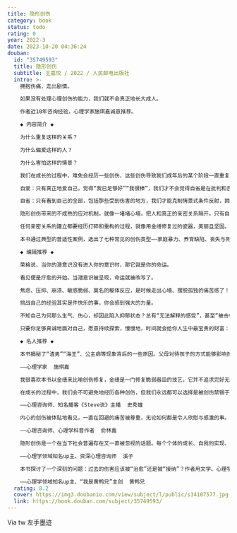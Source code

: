 ```yaml
---
title: 隐形创伤
category: book
status: todo
rating: 0
year: 2022-3
date: 2023-10-20 04:36:24
douban:
  id: "35749593"
  title: 隐形创伤
  subtitle: 王嘉悦 / 2022 / 人民邮电出版社
  intro: >-
    拥抱伤痛，走出剧情。

    如果没有处理心理创伤的能力，我们就不会真正地长大成人。

    作者近10年咨询经验，心理学家施琪嘉诚意推荐。

    ◆ 内容简介 ◆

    为什么重复这样的关系？

    为什么偏爱这样的人？

    为什么害怕这样的情景？

    我们在成长的过程中，难免会经历一些创伤，这些创伤导致我们成年后的某个阶段一直重复着痛苦的模式……只有自爱自省、理解创伤并不断自我调整，我们才有可能彻底疗愈自己。

    自爱：只有真正地爱自己，觉得“我已足够好”“我很棒”，我们才不会觉得自省是在批判和否定自己，才有勇气和力量去凝视隐形创伤。

    自省：只有看到自己的全部，包括那些受到伤害的地方，我们才能克制情景式条件反射，拥有自爱的能力，做出新的选择，不去重复隐形创伤。

    隐形创伤带来的不成熟的应对机制，就像一堵堵心墙，把人和真正的亲密关系隔开。只有自省和自爱，我们才能逐渐拆除心墙，建立真正的深度关系。

    任何亲密关系的建立都要经历打碎和重构的过程，就像用金缮修复过的瓷器，美丽且坚固。

    本书通过典型的普适性案例，选出了七种常见的创伤类型——家庭暴力、养育缺陷、丧失与死亡、疾病、关系情感匮乏、分化受阻、集体与权威适应障碍——来做主要讨论。希望大家可以慢慢理解，创伤是可以被重新审视的。人生不是排练好的剧目，而是一个不停重新认识自我的过程。只要不断做出新选择，你就能走出以自我创伤体验为中心的剧情，活出自由而强大的自己。

    ◆ 编辑推荐 ◆

    荣格说，当你的潜意识没有进入你的意识时，那它就是你的命运。

    看见便是疗愈的开始。当潜意识被呈现，命运就被改写了。

    焦虑、压抑、崩溃、敏感脆弱、莫名的躯体反应，是时候走出心墙、摆脱孤独的痛苦感了！

    挑战自己的经验其实是件快乐的事，你会感到强大的力量。

    不知自己为何那么生气、伤心，却因此陷入抑郁状态？总有“无法解释的感受”，甚至“被击中的感觉”？活在痛苦煎熬中，莫名其妙地崩溃、突如其来地悲伤？

    只要你足够真诚地面对自己，愿意持续探索，慢慢地，时间就会给你人生中最宝贵的财富：自省和自爱。

    ◆ 名人推荐 ◆

    本书揭秘了“渣男”“海王”、公主病等现象背后的一些原因。父母对待孩子的方式能够影响孩子的一生，遗憾的是，这种影响常常导致的结果是悲伤的一生，想疗愈自己和善待孩子，秘密可以在本书中找寻！

    ——心理学家  施琪嘉

    我很喜欢本书以金缮来比喻创伤修复，金缮是一门修复脆弱器皿的技艺，它并不追求完好无损，而是以金色修饰裂痕，让过去的损坏变成当下之美的一部分。

    在成长的过程中，我们会不可避免地经历各种创伤，但我们永远都可以选择是被创伤禁锢于痛苦当中，还是让其成为自己独特人生经历的一部分。这本书用浅显易懂的方式介绍了七种类型的创伤，帮你换个角度看问题，是人生金缮的入门好书。

    ——心理咨询师、知名播客《Steve说》主播  史秀雄

    内心的创伤被体贴地看见，一直在回避的痛苦被尊重，无论如何都是令人欣慰与感激的事。这本既专业又暖心的书做到了。

    ——心理咨询师、心理学科普作者  俞林鑫

    隐形创伤是一个在当下社会普遍存在又一直被忽视的话题。每个个体的成长、自我的实现、困境的挣扎都往往与创伤、重建有关。嘉悦作为一名资深专业的咨询师，凭借近10年的临床经验进行了深刻的心理科普。本书案例生动有趣，理论专业丰富，读起来酣畅淋漓又深入浅出。

    ——心理学领域知名up主、资深心理咨询师  溪子

    本书探讨了一个深刻的问题：过去的伤害应该被“治愈”还是被“接纳”？作者用文学、心理学的视角剖析了各种人际创伤的问题，在揭示人性复杂的同时，也指出了接纳自我的重要性。

    ——心理学领域知名up主、“我是黄鸭兄”主创  黄鸭兄
  rating: 8.2
  cover: https://img3.doubanio.com/view/subject/l/public/s34107577.jpg
  link: https://book.douban.com/subject/35749593/
---
```


Via tw 左手墨迹 
